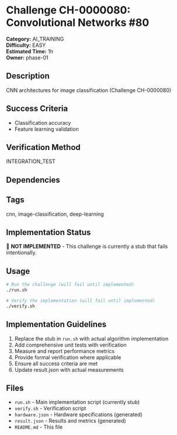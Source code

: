 # Challenge CH-0000080: Convolutional Networks #80

**Category:** AI_TRAINING  
**Difficulty:** EASY  
**Estimated Time:** 1h  
**Owner:** phase-01  

## Description

CNN architectures for image classification (Challenge CH-0000080)

## Success Criteria

- Classification accuracy
- Feature learning validation

## Verification Method

INTEGRATION_TEST

## Dependencies



## Tags

cnn, image-classification, deep-learning

## Implementation Status

🚧 **NOT IMPLEMENTED** - This challenge is currently a stub that fails intentionally.

## Usage

```bash
# Run the challenge (will fail until implemented)
./run.sh

# Verify the implementation (will fail until implemented) 
./verify.sh
```

## Implementation Guidelines

1. Replace the stub in `run.sh` with actual algorithm implementation
2. Add comprehensive unit tests with verification
3. Measure and report performance metrics
4. Provide formal verification where applicable
5. Ensure all success criteria are met
6. Update result.json with actual measurements

## Files

- `run.sh` - Main implementation script (currently stub)
- `verify.sh` - Verification script
- `hardware.json` - Hardware specifications (generated)
- `result.json` - Results and metrics (generated)
- `README.md` - This file

